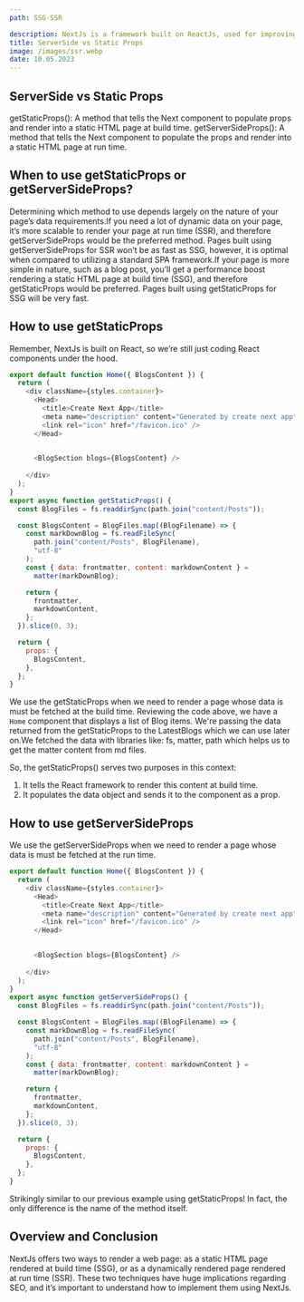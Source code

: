 ```yaml
---
path: SSG-SSR

description: NextJs is a framework built on ReactJs, used for improving page performance and overall user experience.
title: ServerSide vs Static Props
image: /images/ssr.webp
date: 10.05.2023
---
```


## ServerSide vs Static Props

getStaticProps(): A method that tells the Next component to populate props and render into a static HTML page at build time. 
getServerSideProps(): A method that tells the Next component to populate the props and render into a static HTML page at run time.



## When to use getStaticProps or getServerSideProps?
Determining which method to use depends largely on the nature of your page’s data requirements.If you need a lot of dynamic data on your page, it’s more scalable to render your page at run time (SSR), and therefore getServerSideProps would be the preferred method.  Pages built using getServerSideProps for SSR won’t be as fast as SSG, however, it is optimal when compared to utilizing a standard SPA framework.If your page is more simple in nature, such as a blog post, you’ll get a performance boost rendering a static HTML page at build time (SSG), and therefore getStaticProps would be preferred. Pages built using getStaticProps for SSG will be very fast.

## How to use getStaticProps

Remember, NextJs is built on React, so we’re still just coding React components under the hood. 
```javascript 
export default function Home({ BlogsContent }) {
  return (
    <div className={styles.container}>
      <Head>
        <title>Create Next App</title>
        <meta name="description" content="Generated by create next app" />
        <link rel="icon" href="/favicon.ico" />
      </Head>
      

      <BlogSection blogs={BlogsContent} />
      
    </div>
  );
}
export async function getStaticProps() {
  const BlogFiles = fs.readdirSync(path.join("content/Posts"));

  const BlogsContent = BlogFiles.map((BlogFilename) => {
    const markDownBlog = fs.readFileSync(
      path.join("content/Posts", BlogFilename),
      "utf-8"
    );
    const { data: frontmatter, content: markdownContent } =
      matter(markDownBlog);

    return {
      frontmatter,
      markdownContent,
    };
  }).slice(0, 3);

  return {
    props: {
      BlogsContent,
    },
  };
}
```
We use the getStaticProps when we need to render a page whose data is must be fetched at the build time.
Reviewing the code above, we have a `Home` component that displays a list of Blog items. We're passing the data returned from the getStaticProps to the LatestBlogs which we can use later on.We fetched the data with libraries like: fs, matter, path which helps us to get the matter content from md files.

So, the getStaticProps() serves two purposes in this context:

1. It tells the React framework to render this content at build time. 
2. It populates the data object and sends it to the component as a prop.

## How to use getServerSideProps

We use the getServerSideProps when we need to render a page whose data is must be fetched at the run time.
```javascript 
export default function Home({ BlogsContent }) {
  return (
    <div className={styles.container}>
      <Head>
        <title>Create Next App</title>
        <meta name="description" content="Generated by create next app" />
        <link rel="icon" href="/favicon.ico" />
      </Head>
      

      <BlogSection blogs={BlogsContent} />
      
    </div>
  );
}
export async function getServerSideProps() {
  const BlogFiles = fs.readdirSync(path.join("content/Posts"));

  const BlogsContent = BlogFiles.map((BlogFilename) => {
    const markDownBlog = fs.readFileSync(
      path.join("content/Posts", BlogFilename),
      "utf-8"
    );
    const { data: frontmatter, content: markdownContent } =
      matter(markDownBlog);

    return {
      frontmatter,
      markdownContent,
    };
  }).slice(0, 3);

  return {
    props: {
      BlogsContent,
    },
  };
}
```

Strikingly similar to our previous example using getStaticProps! In fact, the only difference is the name of the method itself.



## Overview and Conclusion

NextJs offers two ways to render a web page: as a static HTML page rendered at build time (SSG), or as a dynamically rendered page rendered at run time (SSR). These two techniques have huge implications regarding SEO, and it’s important to understand how to implement them using NextJs.